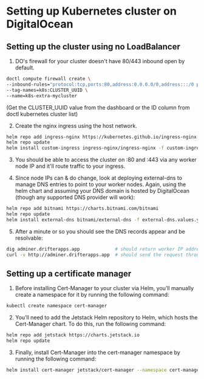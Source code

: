 # Setting up Kubernetes cluster on DigitalOcean

## Setting up the cluster using no LoadBalancer

1) DO's firewall for your cluster doesn't have 80/443 inbound open by default.

```bash
doctl compute firewall create \
--inbound-rules="protocol:tcp,ports:80,address:0.0.0.0/0,address:::/0 protocol:tcp,ports:443,address:0.0.0.0/0,address:::/0" \
--tag-names=k8s:CLUSTER_UUID \
--name=k8s-extra-mycluster
```

(Get the CLUSTER_UUID value from the dashboard or the ID column from doctl kubernetes cluster list)

2) Create the nginx ingress using the host network.

```bash
helm repo add ingress-nginx https://kubernetes.github.io/ingress-nginx
helm repo update
helm install custom-ingress ingress-nginx/ingress-nginx -f custom-ingress.values.yaml
```

3) You should be able to access the cluster on :80 and :443 via any worker node IP and it'll route traffic to your ingress.

4) Since node IPs can & do change, look at deploying external-dns to manage DNS entries to point to your worker nodes. Again, using the helm chart and assuming your DNS domain is hosted by DigitalOcean (though any supported DNS provider will work):

```bash
helm repo add bitnami https://charts.bitnami.com/bitnami
helm repo update
helm install external-dns bitnami/external-dns -f external-dns.values.yaml
```

5) After a minute or so you should see the DNS records appear and be resolvable:

```bash
dig adminer.drifterapps.app             # should return worker IP address
curl -v http://adminer.drifterapps.app  # should send the request through the Ingress to your backend service
```

## Setting up a certificate manager

1) Before installing Cert-Manager to your cluster via Helm, you’ll manually create a namespace for it by running the following command:

```bash
kubectl create namespace cert-manager
```

2) You’ll need to add the Jetstack Helm repository to Helm, which hosts the Cert-Manager chart. To do this, run the following command:

```bash
helm repo add jetstack https://charts.jetstack.io
helm repo update
```

3) Finally, install Cert-Manager into the cert-manager namespace by running the following command:

```bash
helm install cert-manager jetstack/cert-manager --namespace cert-manager --version v1.5.4 --set installCRDs=true
```
